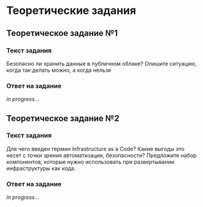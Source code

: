 # Теоретические задания

## Теоретическое задание №1

### Текст задания

Безопасно ли хранить данные в публичном облаке? Опишите ситуацию, когда так делать можно, а когда нельзя

### Ответ на задание

_in progress..._

## Теоретическое задание №2

### Текст задания

Для чего введен термин Infrastructure as a Code? Какие выгоды это несет с точки зрения
автоматизации, безопасности? Предложите набор компонентов, которые нужно использовать при развертывании инфраструктуры
как кода.

### Ответ на задание

_in progress..._

